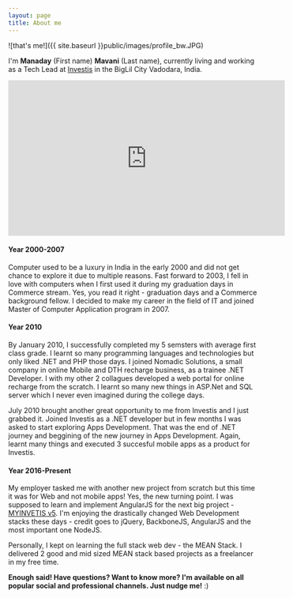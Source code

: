 ```yaml
---
layout: page
title: About me
---
```


![that's me!]({{ site.baseurl }}public/images/profile_bw.JPG)

I'm **Manaday** (First name) **Mavani** (Last name), currently living and working as a Tech Lead at [Investis](http://www.investis.com/) in the BigLil City Vadodara, India.

<iframe width="560" height="315" src="https://www.youtube.com/embed/5d4XTiUXfdQ?rel=0" frameborder="0" allowfullscreen></iframe>

#### Year 2000-2007

Computer used to be a luxury in India in the early 2000 and did not get chance to explore it due to multiple reasons. Fast forward to 2003, I fell in love with computers when I first used it during my graduation days in Commerce stream. Yes, you read it right - graduation days and a Commerce background fellow. I decided to make my career in the field of IT and joined Master of Computer Application program in 2007.

#### Year 2010

By January 2010, I successfully completed my 5 semsters with average first class grade. I learnt so many programming languages and technologies but only liked .NET and PHP those days. I joined Nomadic Solutions, a small company in online Mobile and DTH recharge business, as a trainee .NET Developer. I with my other 2 collagues developed a web portal for online recharge from the scratch. I learnt so many new things in ASP.Net and SQL server which I never even imagined during the college days.

July 2010 brought another great opportunity to me from Investis and I just grabbed it. Joined Investis as a .NET developer but in few months I was asked to start exploring Apps Development. That was the end of .NET journey and beggining of the new journey in Apps Development. Again, learnt many things and executed 3 succesful mobile apps as a product for Investis.

#### Year 2016-Present

My employer tasked me with another new project from scratch but this time it was for Web and not mobile apps! Yes, the new turning point. I was supposed to learn and implement AngularJS for the next big project - [MYINVETIS v5](https://dashboard.myinvestis.com). I'm enjoying the drastically changed Web Development stacks these days - credit goes to jQuery, BackboneJS, AngularJS and the most important one NodeJS.

Personally, I kept on learning the full stack web dev - the MEAN Stack. I delivered 2 good and mid sized MEAN stack based projects as a freelancer in my free time.


**Enough said! Have questions? Want to know more? I'm available on all popular social and professional channels. Just nudge me!** :)
